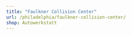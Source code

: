 ```yaml
---
title: "Faulkner Collision Center"
url: /philadelphia/faulkner-collision-center/
shop: Autowerkstatt
---
```

